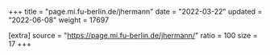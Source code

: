 +++
title = "page.mi.fu-berlin.de/jhermann"
date = "2022-03-22"
updated = "2022-06-08"
weight = 17697

[extra]
source = "https://page.mi.fu-berlin.de/jhermann/"
ratio = 100
size = 17
+++
